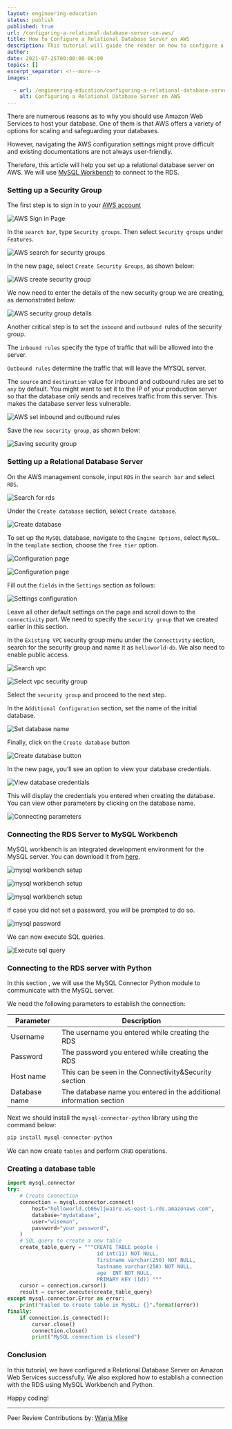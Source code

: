 ```yaml
---
layout: engineering-education
status: publish
published: true
url: /configuring-a-relational-database-server-on-aws/
title: How to Configure a Relational Database Server on AWS
description: This tutorial will guide the reader on how to configure a relational database server on Amazon Web Services.
author: 
date: 2021-07-25T00:00:00-06:00
topics: []
excerpt_separator: <!--more-->
images:

  - url: /engineering-education/configuring-a-relational-database-server-on-aws/hero.png
    alt: Configuring a Relational Database Server on AWS
---
```

There are numerous reasons as to why you should use Amazon Web Services to host your database. One of them is that AWS offers a variety of options for scaling and safeguarding your databases.
<!--more-->
However, navigating the AWS configuration settings might prove difficult and existing documentations are not always user-friendly.

Therefore, this article will help you set up a relational database server on AWS. We will use [MySQL Workbench](https://www.mysql.com/products/workbench/) to connect to the RDS.

### Setting up a Security Group
The first step is to sign in to your [AWS account](https://console.aws.amazon.com/?nc2%3Dh_m_mc*)

![AWS Sign in Page](/engineering-education/configuring-a-relational-database-server-on-aws/yx83_gcczm2gexkpkvnf.png)

In the `search bar`, type `Security groups`. Then select `Security groups` under `Features`.

![AWS search for security groups](/engineering-education/configuring-a-relational-database-server-on-aws/pg1md67csewa-8yf9vdz.png) 

In the new page, select `Create Security Groups`, as shown below:

![AWS create security group](/engineering-education/configuring-a-relational-database-server-on-aws/yp7kmuqrgmfdivlnupop.png)

We now need to enter the details of the new security group we are creating, as demonstrated below:

![AWS security group detaIls](/engineering-education/configuring-a-relational-database-server-on-aws/2a7sjkc7ytwleipuquvj.png)

Another critical step is to set the `inbound` and `outbound `rules of the security group. 

The `inbound rules` specify the type of traffic that will be allowed into the server. 

`Outbound rules` determine the traffic that will leave the MYSQL server.

The `source` and `destination` value for inbound and outbound rules are set to `any` by default. You might want to set it to the IP of your production server so that the database only sends and receives traffic from this server. This makes the database server less vulnerable. 

![AWS set inbound and outbound rules](/engineering-education/configuring-a-relational-database-server-on-aws/7qifp47qibfzscosytmu.png)

Save the `new security group`, as shown below: 

![Saving security group](/engineering-education/configuring-a-relational-database-server-on-aws/x2lp48ehuwrd3vg8dzds.png)

### Setting up a Relational Database Server
On the AWS management console, input `RDS` in the `search bar` and select `RDS`.

![Search for rds](/engineering-education/configuring-a-relational-database-server-on-aws/9ukto-b9k3tfjdrv8ey3.png)

Under the `Create database` section, select `Create database`.

![Create database](/engineering-education/configuring-a-relational-database-server-on-aws/woxpen43dcloznzlv1rg.png)

To set up the `MySQL` database, navigate to the `Engine Options`, select `MySQL`. In the `template` section, choose the `free tier` option.

![Configuration page](/engineering-education/configuring-a-relational-database-server-on-aws/gt0xuhlof8larfnforu8.png)

![Configuration page](/engineering-education/configuring-a-relational-database-server-on-aws/c_miqwf50spnlpaotgmo.png)

Fill out the `fields` in the `Settings` section as follows:

![Settings configuration](/engineering-education/configuring-a-relational-database-server-on-aws/xapdyknvnatvl6x6zs_x.png)

Leave all other default settings on the page and scroll down to the `connectivity` part. We need to specify the `security group` that we created earlier in this section.

In the `Existing VPC` security group menu under the `Connectivity` section, search for the security group and name it as `helloworld-db`. We also need to enable public access.

![Search vpc](/engineering-education/configuring-a-relational-database-server-on-aws/g7tw7wwvd-x-kwx2xr5u.png)

![Select vpc security group](/engineering-education/configuring-a-relational-database-server-on-aws/7ibngr6ut-c--igkyezn.png)

Select the `security group` and proceed to the next step.

In the `Additional Configuration` section, set the name of the initial database. 

![Set database name](/engineering-education/configuring-a-relational-database-server-on-aws/u94_rbkhcn4anyu8zjsh.png)

Finally, click on the `Create database` button 

![Create database button](/engineering-education/configuring-a-relational-database-server-on-aws/eok26fqxrcha19wihv3j.png)

In the new page, you’ll see an option to view your database credentials. 

![View database credentials](/engineering-education/configuring-a-relational-database-server-on-aws/qwjjgh1so94eyq4iz5he.png)

This will display the credentials you entered when creating the database. You can view other parameters by clicking on the database name. 

![Connecting parameters](/engineering-education/configuring-a-relational-database-server-on-aws/rnwspqsczi1jrjckra_-.png)

### Connecting the RDS Server to MySQL Workbench
MySQL workbench is an integrated development environment for the MySQL server. You can download it from [here](https://dev.mysql.com/downloads/workbench/).

![mysql workbench setup](/engineering-education/configuring-a-relational-database-server-on-aws/w0u3ogkybhjbm7fvtihe.png)

![mysql workbench setup](/engineering-education/configuring-a-relational-database-server-on-aws/z0dllyqtzsnq0ykitlkh.png)

![mysql workbench setup](/engineering-education/configuring-a-relational-database-server-on-aws/-u_e_1suveiyh8kbdcbz.png)

If case you did not set a password, you will be prompted to do so. 

![mysql password](/engineering-education/configuring-a-relational-database-server-on-aws/12oqesy3zgigzg4pf91f.png)

We can now execute SQL queries.

![Execute sql query](/engineering-education/configuring-a-relational-database-server-on-aws/-v0ixhizng6bemxiu4eg.png)

### Connecting to the RDS server with Python
In this section , we will use the MySQL Connector Python module to communicate with the MySQL server. 

We need the following parameters to establish the connection:

| Parameter |  Description  |
| -----------| ---------------                   |
| Username | The username you entered while creating the RDS  |
| Password          | The password you entered while creating the RDS|
| Host name  | This can be seen in the Connectivity&Security section   |
| Database name| The database name you entered in the additional information section|

Next we should install the `mysql-connector-python` library using the command below:

```py
pip install mysql-connector-python
```

We can now create `tables` and perform `CRUD` operations.

### Creating a database table

```py
import mysql.connector
try:
    # Create Connection
    connection = mysql.connector.connect(
        host="helloworld.cb06vljwaire.us-east-1.rds.amazonaws.com",
        database="mydatabase",
        user="wiseman",
        password="your password",
    )
    # SQL query to create a new table
    create_table_query = """CREATE TABLE people ( 
                             id int(11) NOT NULL,
                             firstname varchar(250) NOT NULL,
                             lastname varchar(250) NOT NULL,
                             age  INT NOT NULL,
                             PRIMARY KEY (Id)) """
    cursor = connection.cursor()
    result = cursor.execute(create_table_query)
except mysql.connector.Error as error:
    print("Failed to create table in MySQL: {}".format(error))
finally:
    if connection.is_connected():
        cursor.close()
        connection.close()
        print("MySQL connection is closed")
```

### Conclusion
In this tutorial, we have configured a Relational Database Server on Amazon Web Services successfully. We also explored how to establish a connection with the RDS using MySQL Workbench and Python.

Happy coding!

---
Peer Review Contributions by: [Wanja Mike](/engineering-education/content/authors/michael-barasa/)